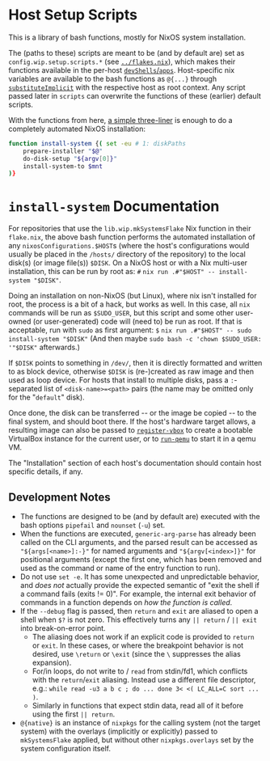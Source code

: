 
# Host Setup Scripts

This is a library of bash functions, mostly for NixOS system installation.

The (paths to these) scripts are meant to be (and by default are) set as `config.wip.setup.scripts.*` (see [`../flakes.nix`](../flakes.nix)), which makes their functions available in the per-host [`devShells`/`apps`](../flakes.nix#mkSystemsFlake).
Host-specific nix variables are available to the bash functions as `@{...}` through [`substituteImplicit`](../scripts.nix#substituteImplicit) with the respective host as root context.
Any script passed later in `scripts` can overwrite the functions of these (earlier) default scripts.

With the functions from here, [a simple three-liner](./install.sh) is enough to do a completely automated NixOS installation:
```bash
function install-system {( set -eu # 1: diskPaths
    prepare-installer "$@"
    do-disk-setup "${argv[0]}"
    install-system-to $mnt
)}
```


# `install-system` Documentation

For repositories that use the `lib.wip.mkSystemsFlake` Nix function in their `flake.nix`, the above bash function performs the automated installation of any `nixosConfigurations.$HOST`s (where the host's configurations would usually be placed in the `/hosts/` directory of the repository) to the local disk(s) (or image file(s)) `$DISK`.
On a NixOS host or with a Nix multi-user installation, this can be run by root as: `#` `nix run .#"$HOST" -- install-system "$DISK"`.

Doing an installation on non-NixOS (but Linux), where nix isn't installed for root, the process is a bit of a hack, but works as well.
In this case, all `nix` commands will be run as `$SUDO_USER`, but this script and some other user-owned (or user-generated) code will (need to) be run as root.
If that is acceptable, run with `sudo` as first argument: `$` `nix run .#"$HOST" -- sudo install-system "$DISK"` (And then maybe `sudo bash -c 'chown $SUDO_USER: '"$DISK"` afterwards.)

If `$DISK` points to something in `/dev/`, then it is directly formatted and written to as block device, otherwise `$DISK` is (re-)created as raw image and then used as loop device.
For hosts that install to multiple disks, pass a `:`-separated list of `<disk-name>=<path>` pairs (the name may be omitted only for the "`default`" disk).

Once done, the disk can be transferred -- or the image be copied -- to the final system, and should boot there.
If the host's hardware target allows, a resulting image can also be passed to [`register-vbox`](./maintenance.sh#register-vbox) to create a bootable VirtualBox instance for the current user, or to [`run-qemu`](./maintenance.sh#run-qemu) to start it in a qemu VM.

The "Installation" section of each host's documentation should contain host specific details, if any.


## Development Notes

* The functions are designed to be (and by default are) executed with the bash options `pipefail` and `nounset` (`-u`) set.
* When the functions are executed, `generic-arg-parse` has already been called on the CLI arguments, and the parsed result can be accessed as `"${args[<name>]:-}"` for named arguments and `"${argv[<index>]}"` for positional arguments (except the first one, which has been removed and used as the command or name of the entry function to run).
* Do not use `set -e`. It has some unexpected and unpredictable behavior, and *does not* actually provide the expected semantic of "exit the shell if a command fails (exits != 0)". For example, the internal exit behavior of commands in a function depends on *how the function is called*.
* If the `--debug` flag is passed, then `return` and `exit` are aliased to open a shell when `$?` is not zero. This effectively turns any `|| return` / `|| exit` into break-on-error point.
    * The aliasing does not work if an explicit code is provided to `return` or `exit`. In these cases, or where the breakpoint behavior is not desired, use `\return` or `\exit` (since the `\` suppresses the alias expansion).
    * For/in loops, do not write to / `read` from stdin/fd1, which conflicts with the `return`/`exit` aliasing. Instead use a different file descriptor, e.g.: `while read -u3 a b c ; do ... done 3< <( LC_ALL=C sort ... )`.
    * Similarly in functions that expect stdin data, read all of it before using the first `|| return`.
* `@{native}` is an instance of `nixpkgs` for the calling system (not the target system) with the overlays (implicitly or explicitly) passed to `mkSystemsFlake` applied, but without other `nixpkgs.overlays` set by the system configuration itself.
